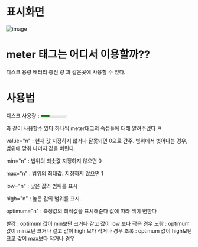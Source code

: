 # 표시화면
![image](https://github.com/TaehanLee07/HTML_STUDY/assets/121335699/21db548e-7287-4896-9f23-5d5d4ba1fb47)

# meter 태그는 어디서 이용할까??
디스크 용량
배터리 충전 량
과 같은곳에 사용할 수 있다.

# 사용법
<p>디스크 사용량 : <meter min="0" max="100" value="34">34GB 사용중!</meter></p> 과 같이 사용할수 있다 하나씩 meter태그의 속성들에 대해 알려주겠다 ㅋ

value="n" : 현재 값
지정하지 않거나 잘못되면 0으로 간주. 범위에서 벗어나는 경우, 범위에 맞춰 나머지 값을 버린다.

min="n" : 법위의 최솟값
지정하지 않으면 0

max="n" : 범위의 최대값.
지정하지 않으면 1

low="n" : 낮은 값의 범위를 표시 

high="n" : 높은 값의 범위를 표시.

optimum="n" : 측정값의  최적값을 표시해준다 값에 따라 색이 변한다 

빨강 : optimum 값이 min보단 크거나 같고 값이 low 보다 작은 경우
노랑 : optimum 값이 min보단 크거나 같고 값이 high 보다 작거나 경우
초록 : optimum 값이 high보단 크고 값이 max보다 작거나 경우

